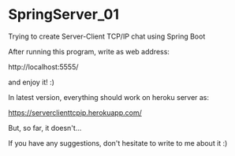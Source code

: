 # SpringServer_01
Trying to create Server-Client TCP/IP chat using Spring Boot

After running this program, write as web address:

http://localhost:5555/

and enjoy it! :)

In latest version, everything should work on heroku server as:

https://serverclienttcpip.herokuapp.com/

But, so far, it doesn't...

If you have any suggestions, don't hesitate to write to me about it :)
